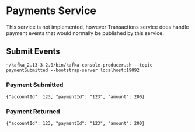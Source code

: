 # Payments Service

This service is not implemented, however Transactions service does handle payment events that would normally be published by this service.

## Submit Events
`~/kafka_2.13-3.2.0/bin/kafka-console-producer.sh --topic paymentSubmitted --bootstrap-server localhost:19092`

### Payment Submitted

`{"accountId": 123, "paymentId": "123", "amount": 200}`

### Payment Returned

`{"accountId": 123, "paymentId": "123", "amount": 200}`
